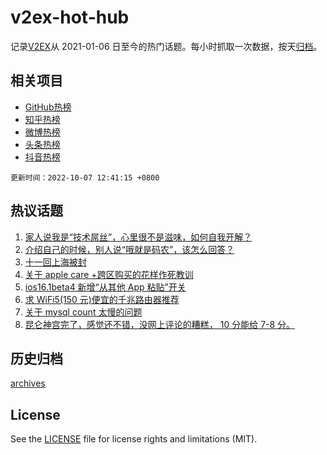 # v2ex-hot-hub

 记录[V2EX](https://www.v2ex.com/)从 2021-01-06 日至今的热门话题。每小时抓取一次数据，按天[归档](archives)。
 
 ## 相关项目

- [GitHub热榜](https://github.com/snaildev/github-hot-hub)
- [知乎热榜](https://github.com/snaildev/zhihu-hot-hub)
- [微博热榜](https://github.com/snaildev/weibo-hot-hub)
- [头条热榜](https://github.com/snaildev/toutiao-hot-hub)
- [抖音热榜](https://github.com/snaildev/douyin-hot-hub)


 `更新时间：2022-10-07 12:41:15 +0800`

## 热议话题

1. [家人说我是“技术屌丝”，心里很不是滋味，如何自我开解？](https://www.v2ex.com/t/884871)
1. [介绍自己的时候，别人说“哦就是码农”，该怎么回答？](https://www.v2ex.com/t/884950)
1. [十一回上海被封](https://www.v2ex.com/t/884961)
1. [关于 apple care +跨区购买的花样作死教训](https://www.v2ex.com/t/884892)
1. [ios16.1beta4 新增“从其他 App 粘贴”开关](https://www.v2ex.com/t/884865)
1. [求 WiFi5(150 元)便宜的千兆路由器推荐](https://www.v2ex.com/t/884902)
1. [关于 mysql count 太慢的问题](https://www.v2ex.com/t/884917)
1. [昆仑神宫完了，感觉还不错，没网上评论的糟糕， 10 分能给 7-8 分。](https://www.v2ex.com/t/884876)

## 历史归档

[archives](archives)

## License

See the [LICENSE](LICENSE) file for license rights and limitations (MIT).
